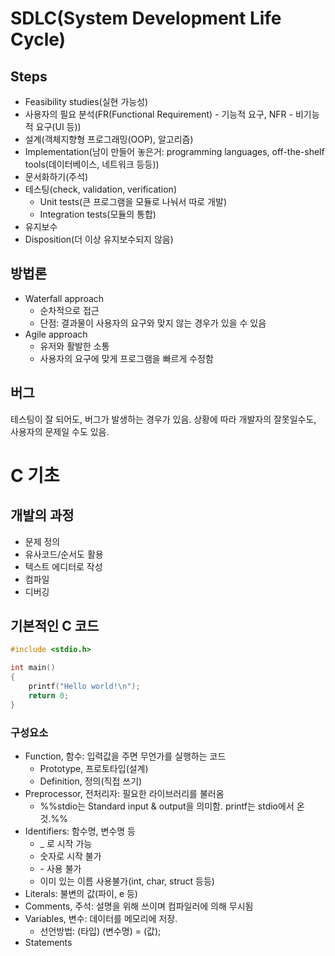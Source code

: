 # SDLC(System Development Life Cycle)

## Steps

- Feasibility studies(실현 가능성)
- 사용자의 필요 분석(FR(Functional Requirement) - 기능적 요구, NFR - 비기능적 요구(UI 등))
- 설계(객체지향형 프로그래밍(OOP), 알고리즘)
- Implementation(남이 만들어 놓은거: programming languages, off-the-shelf tools(데이터베이스, 네트워크 등등))
- 문서화하기(주석)
- 테스팅(check, validation, verification)
  - Unit tests(큰 프로그램을 모듈로 나눠서 따로 개발)
  - Integration tests(모듈의 통합)
- 유지보수
- Disposition(더 이상 유지보수되지 않음)

## 방법론

- Waterfall approach
  - 순차적으로 접근
  - 단점: 결과물이 사용자의 요구와 맞지 않는 경우가 있을 수 있음
- Agile approach
  - 유저와 활발한 소통
  - 사용자의 요구에 맞게 프로그램을 빠르게 수정함

## 버그

테스팅이 잘 되어도, 버그가 발생하는 경우가 있음.
상황에 따라 개발자의 잘못일수도, 사용자의 문제일 수도 있음.

# C 기초

## 개발의 과정

- 문제 정의
- 유사코드/순서도 활용
- 텍스트 에디터로 작성
- 컴파일
- 디버깅

## 기본적인 C 코드

```C
#include <stdio.h>

int main()
{
	printf("Hello world!\n");
	return 0;
}
```

### 구성요소

- Function, 함수: 입력값을 주면 무언가를 실행하는 코드
  - Prototype, 프로토타입(설계)
  - Definition, 정의(직접 쓰기)
- Preprocessor, 전처리자: 필요한 라이브러리를 불러옴
  - %%stdio는 Standard input & output을 의미함. printf는 stdio에서 온 것.%%
- Identifiers: 함수명, 변수명 등
  - \_ 로 시작 가능
  - 숫자로 시작 불가
  - \- 사용 불가
  - 이미 있는 이름 사용불가(int, char, struct 등등)
- Literals: 불변의 값(파이, e 등)
- Comments, 주석: 설명을 위해 쓰이며 컴파일러에 의해 무시됨
- Variables, 변수: 데이터를 메모리에 저장.
  - 선언방법: (타입) (변수명) = (값);
- Statements
